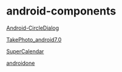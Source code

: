 # android-components

[Android-CircleDialog](https://github.com/mylhyl/Android-CircleDialog.git)

[TakePhoto_android7.0](TakePhoto_android7.0)

[SuperCalendar](SuperCalendar)

[](https://github.com/MagicMashRoom/SuperCalendar.git)



[androidone](androidone)
[](https://github.com/verseboys/androidone.git)